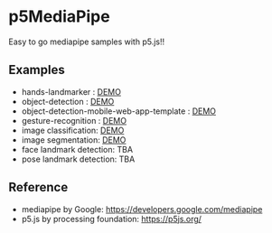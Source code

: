 # p5MediaPipe
Easy to go mediapipe samples with p5.js!!

## Examples
* hands-landmarker : <a href="https://tetsuakibaba.github.io/p5MediaPipe/hands-landmarker/" target="_blank">DEMO</a>
* object-detection : <a href="https://tetsuakibaba.github.io/p5MediaPipe/object-detection/" 
target="_blank">DEMO</a>
* object-detection-mobile-web-app-template : <a href="https://tetsuakibaba.github.io/p5MediaPipe/object-detection-mobile-web-app-template/" 
target="_blank">DEMO</a>
* gesture-recognition : <a href="https://tetsuakibaba.github.io/p5MediaPipe/hands-landmarker-gesture-recognition/" target="_blank">DEMO</a>
* image classification: <a href="https://tetsuakibaba.github.io/p5MediaPipe/image-classification/" 
target="_blank">DEMO</a>
* image segmentation: <a href="https://tetsuakibaba.github.io/p5MediaPipe/image-segmentation/" 
target="_blank">DEMO</a>
* face landmark detection: TBA
* pose landmark detection: TBA

## Reference
* mediapipe by Google: https://developers.google.com/mediapipe
* p5.js by processing foundation: https://p5js.org/
